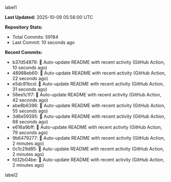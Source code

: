 
label1 
<!-- ACTIVITY_START -->
**Last Updated:** 2025-10-09 05:56:00 UTC

**Repository Stats:**
- Total Commits: 59184
- Last Commit: 10 seconds ago

**Recent Commits:**
- b37d54879: 🤖 Auto-update README with recent activity (GitHub Action, 10 seconds ago)
- 48988eb60: 🤖 Auto-update README with recent activity (GitHub Action, 22 seconds ago)
- e5dc81bcd: 🤖 Auto-update README with recent activity (GitHub Action, 31 seconds ago)
- 58ee1c1f7: 🤖 Auto-update README with recent activity (GitHub Action, 42 seconds ago)
- abe8b6396: 🤖 Auto-update README with recent activity (GitHub Action, 55 seconds ago)
- 3d6e59395: 🤖 Auto-update README with recent activity (GitHub Action, 68 seconds ago)
- e616a9bff: 🤖 Auto-update README with recent activity (GitHub Action, 79 seconds ago)
- 9b6479277: 🤖 Auto-update README with recent activity (GitHub Action, 2 minutes ago)
- 0c1c29d85: 🤖 Auto-update README with recent activity (GitHub Action, 2 minutes ago)
- fd32b04be: 🤖 Auto-update README with recent activity (GitHub Action, 2 minutes ago)
<!-- ACTIVITY_END -->

label2

